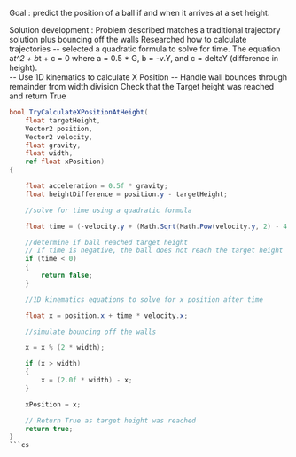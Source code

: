 
Goal : predict the position of a ball if and when it arrives at a set height.

Solution development :
Problem described matches a traditional trajectory solution plus bouncing off the walls
Researched how to calculate trajectories 
 -- selected a quadratic formula to solve for time. The equation a*t^2 + b*t + c = 0 where a = 0.5 * G, b = -v.Y, and c = deltaY (difference in height).  
 -- Use 1D kinematics to calculate X Position
 -- Handle wall bounces through remainder from width division
Check that the Target height was reached and return True



```cs
bool TryCalculateXPositionAtHeight(
    float targetHeight,
    Vector2 position,
    Vector2 velocity,
    float gravity,
    float width,
    ref float xPosition)
{

    float acceleration = 0.5f * gravity;
    float heightDifference = position.y - targetHeight;

    //solve for time using a quadratic formula

    float time = (-velocity.y + (Math.Sqrt(Math.Pow(velocity.y, 2) - 4 * acceleration * heightDifference))) / (2 * acceleration);

    //determine if ball reached target height
    // If time is negative, the ball does not reach the target height 
    if (time < 0) 
    { 
        return false;
    }

    //1D kinematics equations to solve for x position after time

    float x = position.x + time * velocity.x;

    //simulate bouncing off the walls

    x = x % (2 * width);

    if (x > width)
    {
        x = (2.0f * width) - x;
    }

    xPosition = x;

    // Return True as target height was reached
    return true;
}
```cs